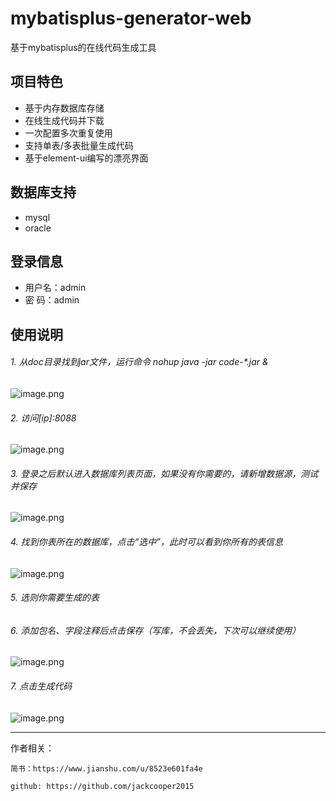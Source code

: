 # mybatisplus-generator-web
基于mybatisplus的在线代码生成工具

## 项目特色
- 基于内存数据库存储
- 在线生成代码并下载
- 一次配置多次重复使用
- 支持单表/多表批量生成代码
- 基于element-ui编写的漂亮界面

## 数据库支持
* mysql
* oracle

## 登录信息
* 用户名：admin
* 密  码：admin


## 使用说明
###### 1. 从doc目录找到jar文件，运行命令 nohup java -jar code-*.jar &
![image.png](https://upload-images.jianshu.io/upload_images/3710706-23fbd71878ec41fe.png?imageMogr2/auto-orient/strip%7CimageView2/2/w/1240)

###### 2. 访问[ip]:8088
![image.png](https://upload-images.jianshu.io/upload_images/3710706-c141259fa540059e.png?imageMogr2/auto-orient/strip%7CimageView2/2/w/1240)


###### 3. 登录之后默认进入数据库列表页面，如果没有你需要的，请新增数据源，测试并保存
![image.png](https://upload-images.jianshu.io/upload_images/3710706-faa8e82a48d8d21f.png?imageMogr2/auto-orient/strip%7CimageView2/2/w/1240)



###### 4. 找到你表所在的数据库，点击“选中”，此时可以看到你所有的表信息
![image.png](https://upload-images.jianshu.io/upload_images/3710706-e1464dd15752ce1f.png?imageMogr2/auto-orient/strip%7CimageView2/2/w/1240)




###### 5. 选则你需要生成的表
###### 6. 添加包名、字段注释后点击保存（写库，不会丢失，下次可以继续使用）
![image.png](https://upload-images.jianshu.io/upload_images/3710706-3832aa826be420c6.png?imageMogr2/auto-orient/strip%7CimageView2/2/w/1240)




###### 7. 点击生成代码
![image.png](https://upload-images.jianshu.io/upload_images/3710706-3eac67830100db8e.png?imageMogr2/auto-orient/strip%7CimageView2/2/w/1240)


---
作者相关：
    
    简书：https://www.jianshu.com/u/8523e601fa4e
    
    github: https://github.com/jackcooper2015
